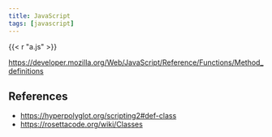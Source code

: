 ```yaml
---
title: JavaScript
tags: [javascript]
---
```


{{< r "a.js" >}}

<https://developer.mozilla.org/Web/JavaScript/Reference/Functions/Method_definitions>

## References

- <https://hyperpolyglot.org/scripting2#def-class>
- <https://rosettacode.org/wiki/Classes>
